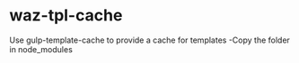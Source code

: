 # waz-tpl-cache
Use gulp-template-cache to provide a cache for templates
-Copy the folder in node_modules
